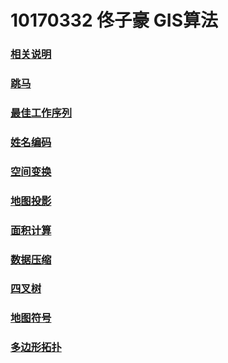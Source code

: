 # 10170332 佟子豪 GIS算法
### [相关说明](https://10170332.github.io/相关说明.html)
### [跳马](https://10170332.github.io/跳马.html)
### [最佳工作序列](https://10170332.github.io/最佳工作序列.html)
### [姓名编码](https://10170332.github.io/姓名编码.html)
### [空间变换](https://10170332.github.io/空间变换.html)
### [地图投影](https://10170332.github.io/地图投影.html)
### [面积计算](https://10170332.github.io/面积计算.html)
### [数据压缩](https://10170332.github.io/数据压缩.html)
### [四叉树](https://10170332.github.io/四叉树.html)
### [地图符号](https://10170332.github.io/地图符号.html)
### [多边形拓扑](https://10170332.github.io/多边形拓扑.html)
